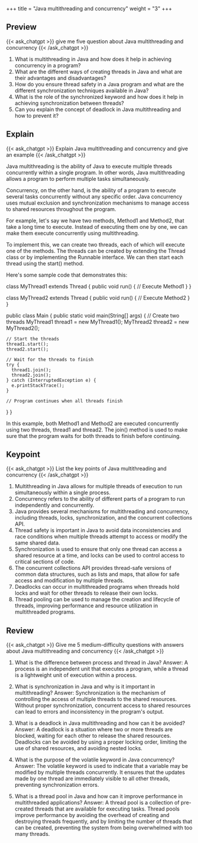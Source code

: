 +++
title = "Java multithreading and concurrency"
weight = "3"
+++
## Preview
{{< ask_chatgpt >}}
give me five question about Java multithreading and concurrency
{{< /ask_chatgpt >}}



1. What is multithreading in Java and how does it help in achieving concurrency in a program? 
2. What are the different ways of creating threads in Java and what are their advantages and disadvantages? 
3. How do you ensure thread safety in a Java program and what are the different synchronization techniques available in Java? 
4. What is the role of the synchronized keyword and how does it help in achieving synchronization between threads? 
5. Can you explain the concept of deadlock in Java multithreading and how to prevent it?   

## Explain
{{< ask_chatgpt >}}
Explain Java multithreading and concurrency and give an example
{{< /ask_chatgpt >}}



Java multithreading is the ability of Java to execute multiple threads concurrently within a single program. In other words, Java multithreading allows a program to perform multiple tasks simultaneously.

Concurrency, on the other hand, is the ability of a program to execute several tasks concurrently without any specific order. Java concurrency uses mutual exclusion and synchronization mechanisms to manage access to shared resources throughout the program.

For example, let's say we have two methods, Method1 and Method2, that take a long time to execute. Instead of executing them one by one, we can make them execute concurrently using multithreading.

To implement this, we can create two threads, each of which will execute one of the methods. The threads can be created by extending the Thread class or by implementing the Runnable interface. We can then start each thread using the start() method.

Here's some sample code that demonstrates this:

class MyThread1 extends Thread {
  public void run() {
    // Execute Method1
  }
}

class MyThread2 extends Thread {
  public void run() {
    // Execute Method2
  }
}

public class Main {
  public static void main(String[] args) {
    // Create two threads
    MyThread1 thread1 = new MyThread1();
    MyThread2 thread2 = new MyThread2();
    
    // Start the threads
    thread1.start();
    thread2.start();
    
    // Wait for the threads to finish
    try {
      thread1.join();
      thread2.join();
    } catch (InterruptedException e) {
      e.printStackTrace();
    }
    
    // Program continues when all threads finish
  }
}

In this example, both Method1 and Method2 are executed concurrently using two threads, thread1 and thread2. The join() method is used to make sure that the program waits for both threads to finish before continuing.   

## Keypoint
{{< ask_chatgpt >}}
List the key points of Java multithreading and concurrency
{{< /ask_chatgpt >}}



1. Multithreading in Java allows for multiple threads of execution to run simultaneously within a single process.
2. Concurrency refers to the ability of different parts of a program to run independently and concurrently.
3. Java provides several mechanisms for multithreading and concurrency, including threads, locks, synchronization, and the concurrent collections API.
4. Thread safety is important in Java to avoid data inconsistencies and race conditions when multiple threads attempt to access or modify the same shared data.
5. Synchronization is used to ensure that only one thread can access a shared resource at a time, and locks can be used to control access to critical sections of code.
6. The concurrent collections API provides thread-safe versions of common data structures, such as lists and maps, that allow for safe access and modification by multiple threads.
7. Deadlocks can occur in multithreaded programs when threads hold locks and wait for other threads to release their own locks.
8. Thread pooling can be used to manage the creation and lifecycle of threads, improving performance and resource utilization in multithreaded programs.   

## Review
{{< ask_chatgpt >}}
Give me 5 medium-difficulty questions with answers about Java multithreading and concurrency
{{< /ask_chatgpt >}}



1. What is the difference between process and thread in Java? 
Answer: A process is an independent unit that executes a program, while a thread is a lightweight unit of execution within a process.

2. What is synchronization in Java and why is it important in multithreading? 
Answer: Synchronization is the mechanism of controlling the access of multiple threads to the shared resources. Without proper synchronization, concurrent access to shared resources can lead to errors and inconsistency in the program's output.

3. What is a deadlock in Java multithreading and how can it be avoided? 
Answer: A deadlock is a situation where two or more threads are blocked, waiting for each other to release the shared resources. Deadlocks can be avoided by using a proper locking order, limiting the use of shared resources, and avoiding nested locks.

4. What is the purpose of the volatile keyword in Java concurrency? 
Answer: The volatile keyword is used to indicate that a variable may be modified by multiple threads concurrently. It ensures that the updates made by one thread are immediately visible to all other threads, preventing synchronization errors.

5. What is a thread pool in Java and how can it improve performance in multithreaded applications? 
Answer: A thread pool is a collection of pre-created threads that are available for executing tasks. Thread pools improve performance by avoiding the overhead of creating and destroying threads frequently, and by limiting the number of threads that can be created, preventing the system from being overwhelmed with too many threads.   


